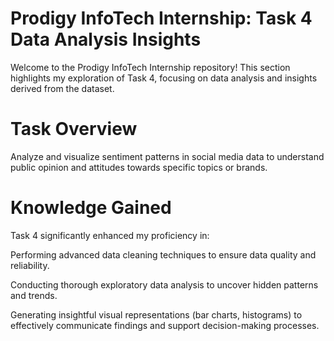 # Prodigy InfoTech Internship: Task 4 Data Analysis Insights
Welcome to the Prodigy InfoTech Internship repository! This section highlights my exploration of Task 4, focusing on data analysis and insights derived from the dataset.

# Task Overview
Analyze and visualize sentiment patterns in social media data to understand public opinion and attitudes towards specific topics or brands.

# Knowledge Gained
Task 4 significantly enhanced my proficiency in:

Performing advanced data cleaning techniques to ensure data quality and reliability.

Conducting thorough exploratory data analysis to uncover hidden patterns and trends.

Generating insightful visual representations (bar charts, histograms) to effectively communicate findings and support decision-making processes.
